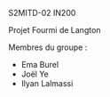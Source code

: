 S2MITD-02 IN200

Projet Fourmi de Langton

Membres du groupe :

- Ema Burel
- Joël Ye
- Ilyan Lalmassi



